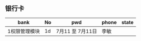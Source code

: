 
## 银行卡

| bank | No  | pwd | phone | state|
| --- | --- |--- |--- |---|
| 1权限管理模块 | 1d |  7月11 至 7月11日 |李敏||
